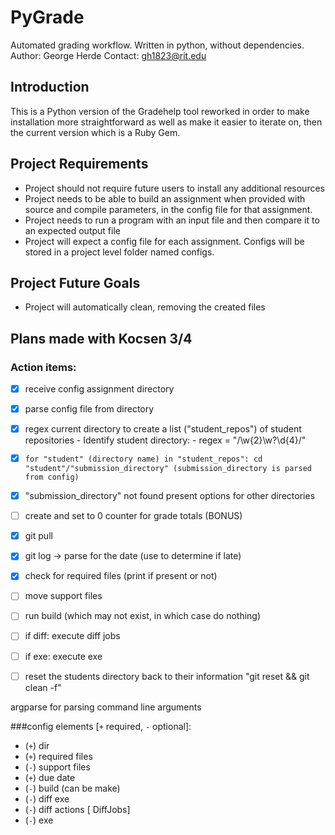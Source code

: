 # PyGrade

Automated grading workflow.  Written in python, without dependencies.
Author: George Herde
Contact: gh1823@rit.edu

## Introduction

This is a Python version of the Gradehelp tool reworked in order to make installation more straightforward as well as make it easier to iterate on, then the current version which is a Ruby Gem.

## Project Requirements

- Project should not require future users to install any additional resources
- Project needs to be able to build an assignment when provided with source and compile parameters, in the config file for that assignment.
- Project needs to run a program with an input file and then compare it to an expected output file
- Project will expect a config file for each assignment.  Configs will be stored in a project level folder named configs.

## Project Future Goals

- Project will automatically clean, removing the created files


## Plans made with Kocsen 3/4
### Action items:


- [x] receive config assignment directory
- [x] parse config file from directory
- [x] regex current directory to create a list ("student_repos") of student repositories
        - Identify student directory:
        - regex = "/\w{2}\w?\d{4}/"
- [x] `for "student" (directory name) in "student_repos": cd "student"/"submission_directory" (submission_directory is parsed from config)`
- [x] "submission_directory" not found present options for other directories
- [ ] create and set to 0 counter for grade totals (BONUS)
- [x] git pull
- [x] git log -> parse for the date (use to determine if late)
- [x] check for required files (print if present or not)
- [ ] move support files
- [ ] run build (which may not exist, in which case do nothing)
- [ ] if diff: execute diff jobs
- [ ] if exe: execute exe
- [ ] reset the students directory back to their information "git reset && git clean -f"


argparse for parsing command line arguments

###config elements [`+` required, `-` optional]:
- (`+`) dir
- (`+`) required files
- (`-`) support files
- (`+`) due date
- (`-`) build (can be make)
- (`-`) diff exe
- (`-`) diff actions [ DiffJobs]
- (`-`) exe

